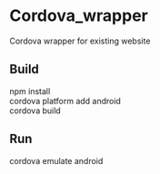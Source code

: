 # Cordova_wrapper
Cordova wrapper for existing website


## Build
npm install  
cordova platform add android  
cordova build  

## Run
cordova emulate android  
